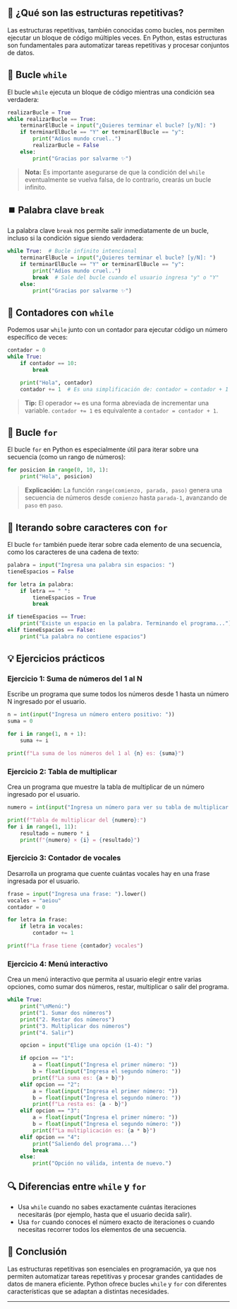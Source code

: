 ## 🔄 ¿Qué son las estructuras repetitivas?

Las estructuras repetitivas, también conocidas como bucles, nos permiten ejecutar un bloque de código múltiples veces. En Python, estas estructuras son fundamentales para automatizar tareas repetitivas y procesar conjuntos de datos.

## 🔁 Bucle `while`

El bucle `while` ejecuta un bloque de código mientras una condición sea verdadera:

```python
realizarBucle = True
while realizarBucle == True:
    terminarElBucle = input("¿Quieres terminar el bucle? [y/N]: ")
    if terminarElBucle == "Y" or terminarElBucle == "y":
        print("Adios mundo cruel..")
        realizarBucle = False
    else:
        print("Gracias por salvarme ✨")
```

> **Nota:** Es importante asegurarse de que la condición del `while` eventualmente se vuelva falsa, de lo contrario, crearás un bucle infinito.

## ⏹️ Palabra clave `break`

La palabra clave `break` nos permite salir inmediatamente de un bucle, incluso si la condición sigue siendo verdadera:

```python
while True:  # Bucle infinito intencional
    terminarElBucle = input("¿Quieres terminar el bucle? [y/N]: ")
    if terminarElBucle == "Y" or terminarElBucle == "y":
        print("Adios mundo cruel..")
        break  # Sale del bucle cuando el usuario ingresa "y" o "Y"
    else:
        print("Gracias por salvarme ✨")
```

## 🔢 Contadores con `while`

Podemos usar `while` junto con un contador para ejecutar código un número específico de veces:

```python
contador = 0
while True:
    if contador == 10:
        break

    print("Hola", contador)
    contador += 1  # Es una simplificación de: contador = contador + 1
```

> **Tip:** El operador `+=` es una forma abreviada de incrementar una variable. `contador += 1` es equivalente a `contador = contador + 1`.

## 🔄 Bucle `for`

El bucle `for` en Python es especialmente útil para iterar sobre una secuencia (como un rango de números):

```python
for posicion in range(0, 10, 1):
    print("Hola", posicion)
```

> **Explicación:** La función `range(comienzo, parada, paso)` genera una secuencia de números desde `comienzo` hasta `parada-1`, avanzando de `paso` en `paso`.

## 📝 Iterando sobre caracteres con `for`

El bucle `for` también puede iterar sobre cada elemento de una secuencia, como los caracteres de una cadena de texto:

```python
palabra = input("Ingresa una palabra sin espacios: ")
tieneEspacios = False

for letra in palabra:
    if letra == " ":
        tieneEspacios = True
        break

if tieneEspacios == True:
    print("Existe un espacio en la palabra. Terminando el programa...")
elif tieneEspacios == False:
    print("La palabra no contiene espacios")
```

## 💡 Ejercicios prácticos

### Ejercicio 1: Suma de números del 1 al N
Escribe un programa que sume todos los números desde 1 hasta un número N ingresado por el usuario.

```python
n = int(input("Ingresa un número entero positivo: "))
suma = 0

for i in range(1, n + 1):
    suma += i

print(f"La suma de los números del 1 al {n} es: {suma}")
```

### Ejercicio 2: Tabla de multiplicar
Crea un programa que muestre la tabla de multiplicar de un número ingresado por el usuario.

```python
numero = int(input("Ingresa un número para ver su tabla de multiplicar: "))

print(f"Tabla de multiplicar del {numero}:")
for i in range(1, 11):
    resultado = numero * i
    print(f"{numero} × {i} = {resultado}")
```

### Ejercicio 3: Contador de vocales
Desarrolla un programa que cuente cuántas vocales hay en una frase ingresada por el usuario.

```python
frase = input("Ingresa una frase: ").lower()
vocales = "aeiou"
contador = 0

for letra in frase:
    if letra in vocales:
        contador += 1

print(f"La frase tiene {contador} vocales")
```

### Ejercicio 4: Menú interactivo
Crea un menú interactivo que permita al usuario elegir entre varias opciones, como sumar dos números, restar, multiplicar o salir del programa.
```python
while True:
    print("\nMenú:")
    print("1. Sumar dos números")
    print("2. Restar dos números")
    print("3. Multiplicar dos números")
    print("4. Salir")

    opcion = input("Elige una opción (1-4): ")

    if opcion == "1":
        a = float(input("Ingresa el primer número: "))
        b = float(input("Ingresa el segundo número: "))
        print(f"La suma es: {a + b}")
    elif opcion == "2":
        a = float(input("Ingresa el primer número: "))
        b = float(input("Ingresa el segundo número: "))
        print(f"La resta es: {a - b}")
    elif opcion == "3":
        a = float(input("Ingresa el primer número: "))
        b = float(input("Ingresa el segundo número: "))
        print(f"La multiplicación es: {a * b}")
    elif opcion == "4":
        print("Saliendo del programa...")
        break
    else:
        print("Opción no válida, intenta de nuevo.")
```

## 🔍 Diferencias entre `while` y `for`

- Usa `while` cuando no sabes exactamente cuántas iteraciones necesitarás (por ejemplo, hasta que el usuario decida salir).
- Usa `for` cuando conoces el número exacto de iteraciones o cuando necesitas recorrer todos los elementos de una secuencia.

## 🔄 Conclusión

Las estructuras repetitivas son esenciales en programación, ya que nos permiten automatizar tareas repetitivas y procesar grandes cantidades de datos de manera eficiente. Python ofrece bucles `while` y `for` con diferentes características que se adaptan a distintas necesidades.

<hr/>
<br/>

<!-- <a href="introduccion-a-la-programacion/funciones/README.md"><img src="../../assets/next.png" alt="Python Logo" width="150"></a> -->